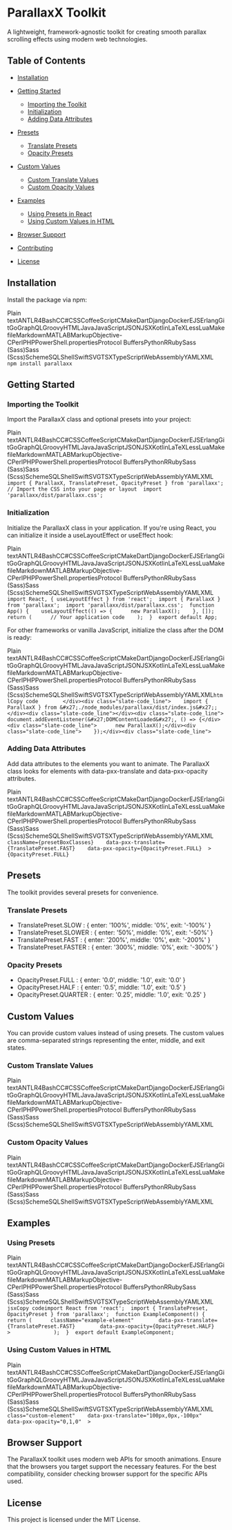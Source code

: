 # ParallaxX Toolkit

A lightweight, framework-agnostic toolkit for creating smooth parallax scrolling effects using modern web technologies.

## Table of Contents

- [Installation](#installation)
- [Getting Started](#getting-started)

  - [Importing the Toolkit](#importing-the-toolkit)
  - [Initialization](#initialization)
  - [Adding Data Attributes](#adding-data-attributes)

- [Presets](#presets)

  - [Translate Presets](#translate-presets)
  - [Opacity Presets](#opacity-presets)

- [Custom Values](#custom-values)

  - [Custom Translate Values](#custom-translate-values)
  - [Custom Opacity Values](#custom-opacity-values)

- [Examples](#examples)

  - [Using Presets in React](#using-presets-in-react)
  - [Using Custom Values in HTML](#using-custom-values-in-html)

- [Browser Support](#browser-support)
- [Contributing](#contributing)
- [License](#license)

## Installation

Install the package via npm:

Plain textANTLR4BashCC#CSSCoffeeScriptCMakeDartDjangoDockerEJSErlangGitGoGraphQLGroovyHTMLJavaJavaScriptJSONJSXKotlinLaTeXLessLuaMakefileMarkdownMATLABMarkupObjective-CPerlPHPPowerShell.propertiesProtocol BuffersPythonRRubySass (Sass)Sass (Scss)SchemeSQLShellSwiftSVGTSXTypeScriptWebAssemblyYAMLXML`   npm install parallaxx   `

## Getting Started

### Importing the Toolkit

Import the ParallaxX class and optional presets into your project:

Plain textANTLR4BashCC#CSSCoffeeScriptCMakeDartDjangoDockerEJSErlangGitGoGraphQLGroovyHTMLJavaJavaScriptJSONJSXKotlinLaTeXLessLuaMakefileMarkdownMATLABMarkupObjective-CPerlPHPPowerShell.propertiesProtocol BuffersPythonRRubySass (Sass)Sass (Scss)SchemeSQLShellSwiftSVGTSXTypeScriptWebAssemblyYAMLXML`   import { ParallaxX, TranslatePreset, OpacityPreset } from 'parallaxx';  // Import the CSS into your page or layout  import 'parallaxx/dist/parallaxx.css';   `

### Initialization

Initialize the ParallaxX class in your application. If you're using React, you can initialize it inside a useLayoutEffect or useEffect hook:

Plain textANTLR4BashCC#CSSCoffeeScriptCMakeDartDjangoDockerEJSErlangGitGoGraphQLGroovyHTMLJavaJavaScriptJSONJSXKotlinLaTeXLessLuaMakefileMarkdownMATLABMarkupObjective-CPerlPHPPowerShell.propertiesProtocol BuffersPythonRRubySass (Sass)Sass (Scss)SchemeSQLShellSwiftSVGTSXTypeScriptWebAssemblyYAMLXML`   import React, { useLayoutEffect } from 'react';  import { ParallaxX } from 'parallaxx';  import 'parallaxx/dist/parallaxx.css';  function App() {    useLayoutEffect(() => {      new ParallaxX();    }, []);    return (      // Your application code    );  }  export default App;   `

For other frameworks or vanilla JavaScript, initialize the class after the DOM is ready:

Plain textANTLR4BashCC#CSSCoffeeScriptCMakeDartDjangoDockerEJSErlangGitGoGraphQLGroovyHTMLJavaJavaScriptJSONJSXKotlinLaTeXLessLuaMakefileMarkdownMATLABMarkupObjective-CPerlPHPPowerShell.propertiesProtocol BuffersPythonRRubySass (Sass)Sass (Scss)SchemeSQLShellSwiftSVGTSXTypeScriptWebAssemblyYAMLXML`htmlCopy code        </div><div class="slate-code_line">    import { ParallaxX } from &#x27;./node_modules/parallaxx/dist/index.js&#x27;;</div><div class="slate-code_line"></div><div class="slate-code_line">    document.addEventListener(&#x27;DOMContentLoaded&#x27;, () => {</div><div class="slate-code_line">      new ParallaxX();</div><div class="slate-code_line">    });</div><div class="slate-code_line">`

### Adding Data Attributes

Add data attributes to the elements you want to animate. The ParallaxX class looks for elements with data-pxx-translate and data-pxx-opacity attributes.

Plain textANTLR4BashCC#CSSCoffeeScriptCMakeDartDjangoDockerEJSErlangGitGoGraphQLGroovyHTMLJavaJavaScriptJSONJSXKotlinLaTeXLessLuaMakefileMarkdownMATLABMarkupObjective-CPerlPHPPowerShell.propertiesProtocol BuffersPythonRRubySass (Sass)Sass (Scss)SchemeSQLShellSwiftSVGTSXTypeScriptWebAssemblyYAMLXML `className={presetBoxClasses}    data-pxx-translate={TranslatePreset.FAST}    data-pxx-opacity={OpacityPreset.FULL}  >    {OpacityPreset.FULL}`

## Presets

The toolkit provides several presets for convenience.

### Translate Presets

- TranslatePreset.SLOW : { enter: '100%', middle: '0%', exit: '-100%' }
- TranslatePreset.SLOWER : { enter: '50%', middle: '0%', exit: '-50%' }
- TranslatePreset.FAST : { enter: '200%', middle: '0%', exit: '-200%' }
- TranslatePreset.FASTER : { enter: '300%', middle: '0%', exit: '-300%' }

### Opacity Presets

- OpacityPreset.FULL : { enter: '0.0', middle: '1.0', exit: '0.0' }
- OpacityPreset.HALF : { enter: '0.5', middle: '1.0', exit: '0.5' }
- OpacityPreset.QUARTER : { enter: '0.25', middle: '1.0', exit: '0.25' }

## Custom Values

You can provide custom values instead of using presets. The custom values are comma-separated strings representing the enter, middle, and exit states.

### Custom Translate Values

Plain textANTLR4BashCC#CSSCoffeeScriptCMakeDartDjangoDockerEJSErlangGitGoGraphQLGroovyHTMLJavaJavaScriptJSONJSXKotlinLaTeXLessLuaMakefileMarkdownMATLABMarkupObjective-CPerlPHPPowerShell.propertiesProtocol BuffersPythonRRubySass (Sass)Sass (Scss)SchemeSQLShellSwiftSVGTSXTypeScriptWebAssemblyYAMLXML

### Custom Opacity Values

Plain textANTLR4BashCC#CSSCoffeeScriptCMakeDartDjangoDockerEJSErlangGitGoGraphQLGroovyHTMLJavaJavaScriptJSONJSXKotlinLaTeXLessLuaMakefileMarkdownMATLABMarkupObjective-CPerlPHPPowerShell.propertiesProtocol BuffersPythonRRubySass (Sass)Sass (Scss)SchemeSQLShellSwiftSVGTSXTypeScriptWebAssemblyYAMLXML

## Examples

### Using Presets

Plain textANTLR4BashCC#CSSCoffeeScriptCMakeDartDjangoDockerEJSErlangGitGoGraphQLGroovyHTMLJavaJavaScriptJSONJSXKotlinLaTeXLessLuaMakefileMarkdownMATLABMarkupObjective-CPerlPHPPowerShell.propertiesProtocol BuffersPythonRRubySass (Sass)Sass (Scss)SchemeSQLShellSwiftSVGTSXTypeScriptWebAssemblyYAMLXML`   jsxCopy codeimport React from 'react';  import { TranslatePreset, OpacityPreset } from 'parallaxx';  function ExampleComponent() {    return (      className="example-element"        data-pxx-translate={TranslatePreset.FAST}        data-pxx-opacity={OpacityPreset.HALF}      >              );  }  export default ExampleComponent;   `

### Using Custom Values in HTML

Plain textANTLR4BashCC#CSSCoffeeScriptCMakeDartDjangoDockerEJSErlangGitGoGraphQLGroovyHTMLJavaJavaScriptJSONJSXKotlinLaTeXLessLuaMakefileMarkdownMATLABMarkupObjective-CPerlPHPPowerShell.propertiesProtocol BuffersPythonRRubySass (Sass)Sass (Scss)SchemeSQLShellSwiftSVGTSXTypeScriptWebAssemblyYAMLXML `class="custom-element"    data-pxx-translate="100px,0px,-100px"    data-pxx-opacity="0,1,0"  >`

## Browser Support

The ParallaxX toolkit uses modern web APIs for smooth animations. Ensure that the browsers you target support the necessary features. For the best compatibility, consider checking browser support for the specific APIs used.

## License

This project is licensed under the MIT License.
